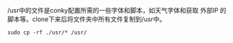 /usr中的文件是conky配置所需的一些字体和脚本，如天气字体和获取
外部IP 的脚本等。clone下来后将文件夹中所有文件复制到/usr中。
```
sudo cp -rf ./usr/* /usr/
```

